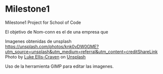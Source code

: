 # Milestone1
Milestone1 Project for School of Code

El objetivo de Nom-conn es el de una empresa que 

Imagenes obtenidas de unsplash
https://unsplash.com/photos/knk0vDW0GME?utm_source=unsplash&utm_medium=referral&utm_content=creditShareLink
Photo by <a href="https://unsplash.com/@lukeelliscraven?utm_source=unsplash&utm_medium=referral&utm_content=creditCopyText">Luke Ellis-Craven</a> on <a href="https://unsplash.com/s/photos/peak-district?utm_source=unsplash&utm_medium=referral&utm_content=creditCopyText">Unsplash</a>

Uso de la herramienta GIMP para editar las imagenes.